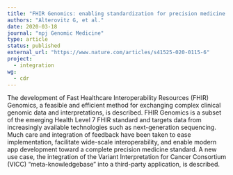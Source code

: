 ```yaml
---
title: "FHIR Genomics: enabling standardization for precision medicine use cases"
authors: "Alterovitz G, et al."
date: 2020-03-18
journal: "npj Genomic Medicine"
type: article
status: published
external_url: "https://www.nature.com/articles/s41525-020-0115-6"
project:
  - integration
wg:
  - cdr
---
```


The development of Fast Healthcare Interoperability Resources (FHIR) Genomics, a feasible and efficient method for exchanging complex clinical genomic data and interpretations, is described. FHIR Genomics is a subset of the emerging Health Level 7 FHIR standard and targets data from increasingly available technologies such as next-generation sequencing. Much care and integration of feedback have been taken to ease implementation, facilitate wide-scale interoperability, and enable modern app development toward a complete precision medicine standard. A new use case, the integration of the Variant Interpretation for Cancer Consortium (VICC) “meta-knowledgebase” into a third-party application, is described.